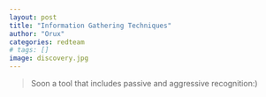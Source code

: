```yaml
---
layout: post
title: "Information Gathering Techniques"
author: "Orux"
categories: redteam
# tags: []
image: discovery.jpg
---
```

<!-- 
# Passive collection
### Web information$
<a href="" style="color: blue"></a>

<a href="https://whois.domaintools.com/" style="color: blue">Whois</a>: collect company name, country, dns, owner  
<a href="https://sitereport.netcraft.com/" style="color: blue">NetCraft</a>, <a href="https://builtwith.com/" style="color: blue">Build With</a>, <a href="https://www.wappalyzer.com/" style="color: blue">WappaLyzer</a>: Identify the technologies used  

### General information$
<a href="http://shodan.io/" style="color: blue">Shodan</a>: Show ports, services, country, vulns  
<a href="https://dnschecker.org/all-dns-records-of-domain.php" style="color: blue">DNS Checker</a>: Show dns records  
<a href="https://pentest-tools.com/information-gathering/google-hacking" style="color: blue">Auto Dorks</a>: Online tool for google dorks  

# Active collection
### Network information$
<h5>Scan all port with service and version:</h5>
```bash
nmap -sCV -p- --min-rate 1000 -n -v orux-0.github.io
```
<h5>DNS records:</h5>
```bash
dig orux-0.github.io
```
### Web information$
<h5>Subdomain find (brute force):</h5>
```bash
gobuster dns -d orux-0.github.io -w fierce.txt -t 50
```
<h5>Dir scanning (brute force):</h5>
```bash
python3 dirsearch.py -u orux-0.github.io -e php,html,js,aspx,jsp -t 50
```
-->

> Soon a tool that includes passive and aggressive recognition:)

